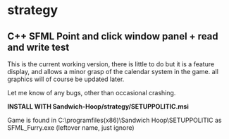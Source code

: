 # strategy
C++ SFML Point and click window panel + read and write test
--------------------
This is the current working version, there is little to do but it is a feature display, and allows a minor grasp of the calendar system in the game. all graphics will of course be updated later.

Let me know of any bugs, other than occasional crashing.

<b> INSTALL WITH Sandwich-Hoop/strategy/SETUPPOLITIC.msi </b>

Game is found in C:\programfiles(x86)\Sandwich Hoop\SETUPPOLITIC as SFML_Furry.exe (leftover name, just ignore)
